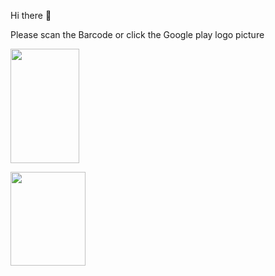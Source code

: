 <P>Hi there 👋<p>
  <p text="align:center">Please scan the Barcode or  click the Google play logo picture
 </p>
<p>

  <img style="border:30px;" src="https://i.hizliresim.com/hrq7qdy.png" width="110" height="183">
 
  
  <a href="https://play.google.com/store/apps/dev?id=6434216887703327919" target="_blank"><img src="https://cdn-icons-png.flaticon.com/512/732/732208.png?w=360" width="120" height="150" >
  </a>
  </p>
  
